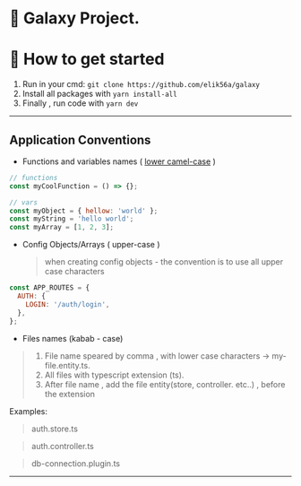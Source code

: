 # 🎉 Galaxy Project.

# 🚀 How to get started

1. Run in your cmd: `git clone https://github.com/elik56a/galaxy`
2. Install all packages with `yarn install-all`
3. Finally , run code with `yarn dev`

---

## Application Conventions

- Functions and variables names ( [lower camel-case](https://en.wikipedia.org/wiki/Camel_case 'lower camel-case') )

```javascript
// functions
const myCoolFunction = () => {};

// vars
const myObject = { hellow: 'world' };
const myString = 'hello world';
const myArray = [1, 2, 3];
```

- Config Objects/Arrays ( upper-case )
  > when creating config objects - the convention is to use all upper case characters

```javascript
const APP_ROUTES = {
  AUTH: {
    LOGIN: '/auth/login',
  },
};
```

- Files names (kabab - case)

> 1.  File name speared by comma , with lower case characters -> my-file.entity.ts.
> 2.  All files with typescript extension (ts).
> 3.  After file name , add the file entity(store, controller. etc..) , before the extension

Examples:

> auth.store.ts

> auth.controller.ts

> db-connection.plugin.ts

---
